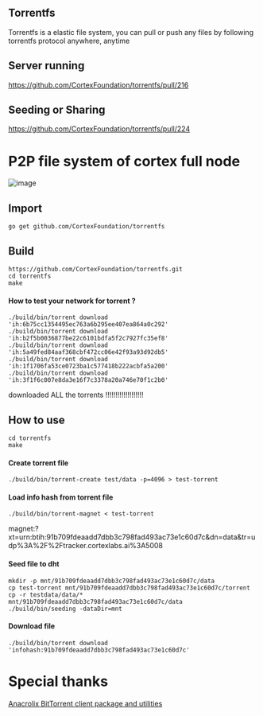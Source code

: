## Torrentfs

Torrentfs is a elastic file system, you can pull or push any files by following torrentfs protocol anywhere, anytime

## Server running
https://github.com/CortexFoundation/torrentfs/pull/216
## Seeding or Sharing
https://github.com/CortexFoundation/torrentfs/pull/224

# P2P file system of cortex full node
![image](https://user-images.githubusercontent.com/22344498/118778205-6ef75f00-b8bc-11eb-880e-17b5bea66814.png)


## Import
```
go get github.com/CortexFoundation/torrentfs
```
## Build
```
https://github.com/CortexFoundation/torrentfs.git
cd torrentfs
make
```
#### How to test your network for torrent ?
```
./build/bin/torrent download 'ih:6b75cc1354495ec763a6b295ee407ea864a0c292'
./build/bin/torrent download 'ih:b2f5b0036877be22c6101bdfa5f2c7927fc35ef8'
./build/bin/torrent download 'ih:5a49fed84aaf368cbf472cc06e42f93a93d92db5'
./build/bin/torrent download 'ih:1f1706fa53ce0723ba1c577418b222acbfa5a200'
./build/bin/torrent download 'ih:3f1f6c007e8da3e16f7c3378a20a746e70f1c2b0'
```
downloaded ALL the torrents !!!!!!!!!!!!!!!!!!!

## How to use
```
cd torrentfs
make
```
#### Create torrent file
```
./build/bin/torrent-create test/data -p=4096 > test-torrent
```
#### Load info hash from torrent file
```
./build/bin/torrent-magnet < test-torrent
```
magnet:?xt=urn:btih:91b709fdeaadd7dbb3c798fad493ac73e1c60d7c&dn=data&tr=udp%3A%2F%2Ftracker.cortexlabs.ai%3A5008
#### Seed file to dht
```
mkdir -p mnt/91b709fdeaadd7dbb3c798fad493ac73e1c60d7c/data
cp test-torrent mnt/91b709fdeaadd7dbb3c798fad493ac73e1c60d7c/torrent
cp -r testdata/data/* mnt/91b709fdeaadd7dbb3c798fad493ac73e1c60d7c/data
./build/bin/seeding -dataDir=mnt
```
#### Download file
```
./build/bin/torrent download 'infohash:91b709fdeaadd7dbb3c798fad493ac73e1c60d7c'
```
# Special thanks

[Anacrolix BitTorrent client package and utilities](https://github.com/anacrolix/torrent)
